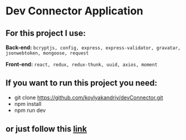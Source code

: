 # Dev Connector Application

## For this project I use:
**Back-end:**
`bcryptjs, config, express, express-validator, gravatar, jsonwebtoken, mongoose, request`

**Front-end:**
`react, redux, redux-thunk, uuid, axios, moment`

## If you want to run this project you need:
- git clone https://github.com/koylyakandriy/devConnector.git
- npm install
- npm run dev

## or just follow this [link](https://lit-headland-30440.herokuapp.com/)